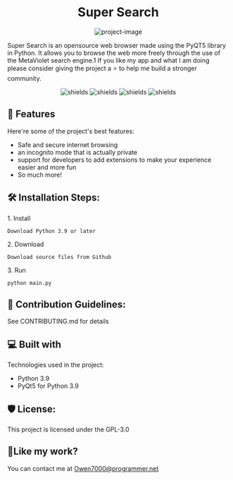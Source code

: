 <h1 align="center" id="title">Super Search</h1>

<p align="center"><img src="https://socialify.git.ci/Owen7000/Python-Web-Browser/image?description=1&amp;descriptionEditable=A%20web%20browser%20made%20with%20python%20and%20the%20PyQT5%20module&amp;forks=1&amp;issues=1&amp;language=1&amp;name=1&amp;owner=1&amp;pattern=Circuit%20Board&amp;pulls=1&amp;stargazers=1&amp;theme=Dark" alt="project-image"></p>

<p id="description">Super Search is an opensource web browser made using the PyQT5 library in Python. It allows you to browse the web more freely through the use of the MetaViolet search engine.1 If you like my app and what I am doing please consider giving the project a ⭐ to help me build a stronger community.</p>

<p align="center"><img src="https://img.shields.io/github/languages/code-size/Owen7000/Python-Web-Browser?style=flat-square" alt="shields">
<img src="https://img.shields.io/github/license/Owen7000/Python-Web-Browser?style=flat-square" alt="shields">
<img src="https://img.shields.io/github/downloads-pre/owen7000/Python-Web-Browser/latest/total?style=flat-square" alt="shields">
<img src="https://img.shields.io/github/contributors/Owen7000/Python-Web-Browser?style=flat-square" alt="shields"></p>

  
  
<h2>🧐 Features</h2>

Here're some of the project's best features:

*   Safe and secure internet browsing
*   an incognito mode that is actually private
*   support for developers to add extensions to make your experience easier and more fun
*   So much more!

<h2>🛠️ Installation Steps:</h2>

<p>1. Install</p>

```
Download Python 3.9 or later
```

<p>2. Download</p>

```
Download source files from Github
```

<p>3. Run</p>

```
python main.py
```

<h2>🍰 Contribution Guidelines:</h2>

See CONTRIBUTING.md for details

  
  
<h2>💻 Built with</h2>

Technologies used in the project:

*   Python 3.9
*   PyQt5 for Python 3.9

<h2>🛡️ License:</h2>

This project is licensed under the GPL-3.0

<h2>💖Like my work?</h2>

You can contact me at Owen7000@programmer.net
